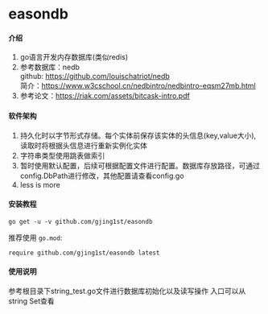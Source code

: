# easondb

#### 介绍
1. go语言开发内存数据库(类似redis)
2. 参考数据库：nedb  
   github: https://github.com/louischatriot/nedb  
   简介：https://www.w3cschool.cn/nedbintro/nedbintro-eqsm27mb.html
3. 参考论文：https://riak.com/assets/bitcask-intro.pdf

#### 软件架构
1.  持久化时以字节形式存储。每个实体前保存该实体的头信息(key,value大小),读取时将根据头信息进行重新实例化实体
2.  字符串类型使用跳表做索引
3.  暂时使用默认配置，后续可根据配置文件进行配置。数据库存放路径，可通过config.DbPath进行修改，其他配置请查看config.go
4.  less is more 



#### 安装教程
```shell 
go get -u -v github.com/gjing1st/easondb
```
推荐使用 `go.mod`:
```
require github.com/gjing1st/easondb latest
```
#### 使用说明
参考根目录下string_test.go文件进行数据库初始化以及读写操作
入口可以从string Set查看


